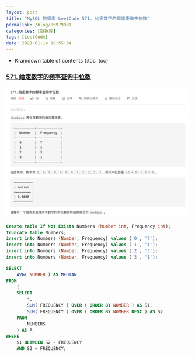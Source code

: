 ```yaml
---
layout: post
title: "MySQL 数据库-LeetCode 571. 给定数字的频率查询中位数"
permalink: /blog/06979981
categories: [数据库]
tags: [LeetCode]
date: 2021-01-14 18:55:34
---
```


* Kramdown table of contents
{:toc .toc}
### [571. 给定数字的频率查询中位数](https://leetcode-cn.com/problems/find-median-given-frequency-of-numbers/)

![image-20210114185612830](../assets/post-list/img/image-20210114185612830.png)

```sql
Create table If Not Exists Numbers (Number int, Frequency int);
Truncate table Numbers;
insert into Numbers (Number, Frequency) values ('0', '7');
insert into Numbers (Number, Frequency) values ('1', '1');
insert into Numbers (Number, Frequency) values ('2', '3');
insert into Numbers (Number, Frequency) values ('3', '1');
```

```sql
SELECT
	AVG( NUMBER ) AS MEDIAN 
FROM
	(
	SELECT
		*,
		SUM( FREQUENCY ) OVER ( ORDER BY NUMBER ) AS S1,
		SUM( FREQUENCY ) OVER ( ORDER BY NUMBER DESC ) AS S2 
	FROM
		NUMBERS 
	) AS A 
WHERE
	S1 BETWEEN S2 - FREQUENCY 
	AND S2 + FREQUENCY;
```


